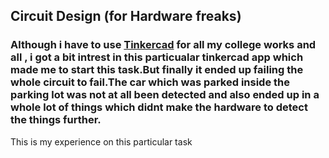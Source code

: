 ## Circuit Design (for Hardware freaks)

### Although i have to use [Tinkercad](http://tinkercad.com/) for all my college works and all , i got a bit intrest in this particualar tinkercad app which made me to start this task.But finally it ended up failing the whole circuit to fail.The car which was parked inside the parking lot was not at all been detected and also ended up in a whole lot of things which didnt make the hardware to detect the things further.
This is my experience on this particular task
